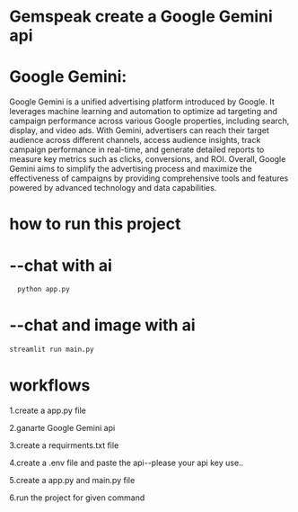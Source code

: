 # Gemspeak create a Google Gemini api
# Google Gemini:

Google Gemini is a unified advertising platform introduced by Google. It leverages machine learning and automation to optimize ad targeting and campaign performance across various Google properties, including search, display, and video ads. With Gemini, advertisers can reach their target audience across different channels, access audience insights, track campaign performance in real-time, and generate detailed reports to measure key metrics such as clicks, conversions, and ROI. Overall, Google Gemini aims to simplify the advertising process and maximize the effectiveness of campaigns by providing comprehensive tools and features powered by advanced technology and data capabilities.

# how to run this project

# --chat with ai
```bash 
  python app.py
``` 

# --chat and image with ai
```bash
streamlit run main.py 
```
# workflows
1.create a app.py file

2.ganarte Google Gemini api

3.create a requirments.txt file

4.create a .env file and paste the api--please your api key use..

5.create a app.py and main.py file

6.run the project for given command
